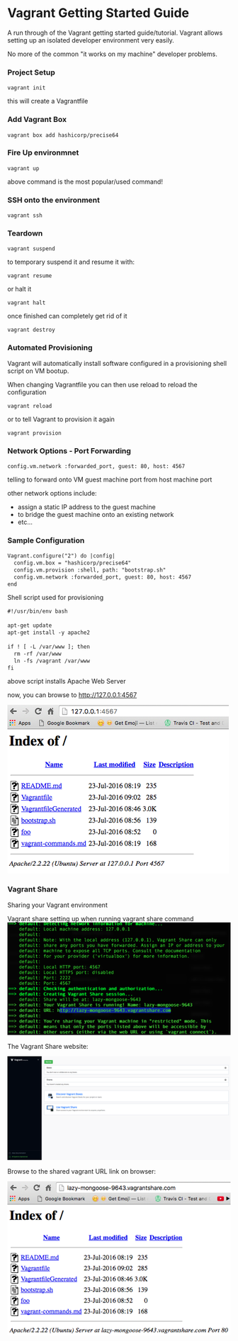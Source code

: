 # Vagrant Getting Started Guide

A run through of the Vagrant getting started guide/tutorial. Vagrant allows setting up an isolated developer environment very easily.

No more of the common "it works on my machine" developer problems.


### Project Setup
```
vagrant init
```
this will create a Vagrantfile 

### Add Vagrant Box
```
vagrant box add hashicorp/precise64
```

### Fire Up environmnet
```
vagrant up
```
above command is the most popular/used command!

### SSH onto the environment
```
vagrant ssh
```

### Teardown
```
vagrant suspend
```
to temporary suspend it and resume it with:

```
vagrant resume
```

or halt it
```
vagrant halt
```

once finished can completely get rid of it
```
vagrant destroy
```

### Automated Provisioning

Vagrant will automatically install software configured in a provisioning shell script on VM bootup.

When changing Vagrantfile you can then use reload to reload the configuration

```
vagrant reload
```

or to tell Vagrant to provision it again

```
vagrant provision
```

### Network Options - Port Forwarding
```
config.vm.network :forwarded_port, guest: 80, host: 4567
```
telling to forward onto VM guest machine port from host machine port

other network options include:
- assign a static IP address to the guest machine
- to bridge the guest machine onto an existing network
- etc...

### Sample Configuration

```
Vagrant.configure("2") do |config|
  config.vm.box = "hashicorp/precise64"
  config.vm.provision :shell, path: "bootstrap.sh"
  config.vm.network :forwarded_port, guest: 80, host: 4567
end
```

Shell script used for provisioning 
```
#!/usr/bin/env bash

apt-get update
apt-get install -y apache2

if ! [ -L /var/www ]; then
  rm -rf /var/www
  ln -fs /vagrant /var/www
fi
```
above script installs Apache Web Server

now, you can browse to http://127.0.0.1:4567

![Image of ???](resources/local-webserver.png)

### Vagrant Share

Sharing your Vagrant environment

Vagrant share setting up when running vagrant share command
![Image of ???](resources/vagrant-share-console.png)

The Vagrant Share website:

![Image of ???](resources/vagrant-share.png)

Browse to the shared vagrant URL link on browser:

![Image of ???](resources/vagrant-share-webserver.png)



